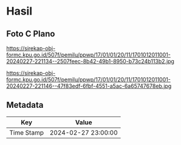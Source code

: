 # Hasil

## Foto C Plano

https://sirekap-obj-formc.kpu.go.id/507f/pemilu/ppwp/17/01/01/20/11/1701012011001-20240227-221134--2507feec-8b42-49b1-8950-b73c24b113b2.jpg

https://sirekap-obj-formc.kpu.go.id/507f/pemilu/ppwp/17/01/01/20/11/1701012011001-20240227-221146--47f83edf-6fbf-4551-a5ac-6a65747678eb.jpg


## Metadata

| Key        | Value               |
| ---------- | ------------------- |
| Time Stamp | 2024-02-27 23:00:00 |



